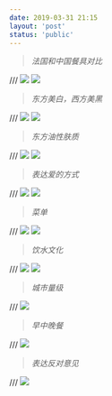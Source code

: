 ```yaml
---
date: 2019-03-31 21:15
layout: 'post'
status: 'public'
---
```


> *法国和中国餐具对比*

/// ![](https://github.com/elmace/cited_img/raw/master/img/IMG_1915.jpg)
![](https://vkceyugu.cdn.bspapp.com/VKCEYUGU-imgbed/41a13325-b937-41d8-b8d2-4bcb08f58448.jpg)

> *东方美白，西方美黑*

/// ![](https://github.com/elmace/cited_img/raw/master/img/IMG_1916.jpg)
![](https://vkceyugu.cdn.bspapp.com/VKCEYUGU-imgbed/6b544faa-b482-4ba3-be9b-13cf06139bb9.jpg)

> *东方油性肤质*

/// ![](https://github.com/elmace/cited_img/raw/master/img/IMG_1917.jpg)
![](https://vkceyugu.cdn.bspapp.com/VKCEYUGU-imgbed/82e27198-5933-4f2b-b8f6-8cd06c80b454.jpg)

> *表达爱的方式*

/// ![](https://github.com/elmace/cited_img/raw/master/img/IMG_1918.jpg)
![](https://vkceyugu.cdn.bspapp.com/VKCEYUGU-imgbed/72b9a37a-aac7-4c6a-93ff-2e1ba810d7fa.jpg)

> *菜单*

/// ![](https://github.com/elmace/cited_img/raw/master/img/IMG_1919.jpg)
![](https://vkceyugu.cdn.bspapp.com/VKCEYUGU-imgbed/95ab90cc-cddf-4269-97be-3b643f3e3f09.jpg)

> *饮水文化*

/// ![](https://github.com/elmace/cited_img/raw/master/img/IMG_1920.jpg)
![](https://vkceyugu.cdn.bspapp.com/VKCEYUGU-imgbed/42a7b9c3-ba3f-4eaa-b660-a3fec9eab515.jpg)

> *城市量级*

/// ![](https://github.com/elmace/cited_img/raw/master/img/IMG_1921.jpg)

> *早中晚餐*

/// ![](https://github.com/elmace/cited_img/raw/master/img/IMG_1922.jpg)

> *表达反对意见*

/// ![](https://github.com/elmace/cited_img/raw/master/img/IMG_1923.jpg)